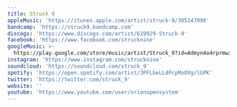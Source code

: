 ```yaml
---
title: Struck 9
appleMusic: 'https://itunes.apple.com/artist/struck-9/305147098'
bandcamp: 'https://struck9.bandcamp.com'
discogs: 'https://www.discogs.com/artist/619929-Struck-9'
facebook: 'https://www.facebook.com/strucknine'
googleMusic: >-
  https://play.google.com/store/music/artist/Struck_9?id=Admyn4o4rprmwz6lqovdwgj35uu
instagram: 'https://www.instagram.com/strucknine'
soundcloud: 'https://soundcloud.com/struck_9'
spotify: 'https://open.spotify.com/artist/3PFLbeLLdPcpMoOVgrlGPK'
twitter: 'https://twitter.com/struck_9'
website: ''
youtube: 'https://www.youtube.com/user/orionopensystem'
---
```

